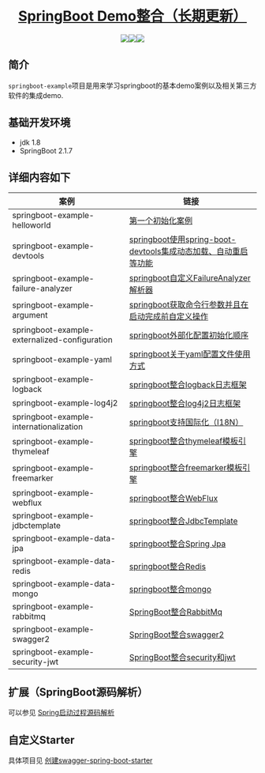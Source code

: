  <h1 align="center"><a href="https://github.com/JoeBig7" target="_blank">SpringBoot Demo整合（长期更新）</a></h1>
 <p align="center">
 <img src="https://img.shields.io/badge/build-passing-brightgreen"/><img src="https://img.shields.io/badge/jdk-1.8-brightgreen"/><img src="https://img.shields.io/badge/springboot-2.1.7-green"/>
 </p>
 
 ## 简介
 `springboot-example`项目是用来学习springboot的基本demo案例以及相关第三方软件的集成demo.
 
 ## 基础开发环境
 - jdk 1.8
 - SpringBoot 2.1.7
 
 
 ##  详细内容如下
 |案例                              | 链接                                     |
 | ------------------------------------------------------------- | -------------------------------------------------------------|
 |springboot-example-helloworld                                  | [第一个初始化案例](springboot-example-helloworld)                                                     |
 |springboot-example-devtools                                    | [springboot使用spring-boot-devtools集成动态加载、自动重启等功能](springboot-example-devtools)          |
 |springboot-example-failure-analyzer                            | [springboot自定义FailureAnalyzer解析器](springboot-example-failure-analyzer)                         |
 |springboot-example-argument                                    | [springboot获取命令行参数并且在启动完成前自定义操作](springboot-example-argument)                     |
 |springboot-example-externalized-configuration                  | [springboot外部化配置初始化顺序](springboot-example-externalized-configuration)                      |
 |springboot-example-yaml                                        | [springboot关于yaml配置文件使用方式](springboot-example-yaml)                                       |
 |springboot-example-logback                                     | [springboot整合logback日志框架](springboot-example-logback)                                         | 
 |springboot-example-log4j2                                      | [springboot整合log4j2日志框架](springboot-example-log4j2)                                           |
 |springboot-example-internationalization                        | [springboot支持国际化（I18N）](springboot-example-internationalization)                            |
 |springboot-example-thymeleaf                                   | [springboot整合thymeleaf模板引擎](springboot-example-thymeleaf)                                    |
 |springboot-example-freemarker                                  | [springboot整合freemarker模板引擎](springboot-example-freemarker)                                 |
 |springboot-example-webflux                                     | [springboot整合WebFlux](springboot-example-webflux)                                              |
 |springboot-example-jdbctemplate                                | [springboot整合JdbcTemplate](springboot-example-jdbctemplate)                                    |
 |springboot-example-data-jpa                                    | [springboot整合Spring Jpa](springboot-example-data-jpa)                                         |
 |springboot-example-data-redis                                  | [springboot整合Redis](springboot-example-data-redis)                                            |
 |springboot-example-data-mongo                                  | [springboot整合mongo](springboot-example-data-mongo)                                            |
 |springboot-example-rabbitmq                                   |[SpringBoot整合RabbitMq](springboot-example-rabbitmq)                                            |
 |springboot-example-swagger2                                   |[SpringBoot整合swagger2](springboot-example-swagger2)  
 |springboot-example-security-jwt                                   |[SpringBoot整合security和jwt](springboot-example-security-jwt) |

## 扩展（SpringBoot源码解析）
可以参见 [Spring启动过程源码解析](https://www.zjfzjf.com/categories/SpringBoot)
## 自定义Starter
具体项目见 [创建swagger-spring-boot-starter](https://github.com/Joebig7/swagger-autoconfigure-demo) 